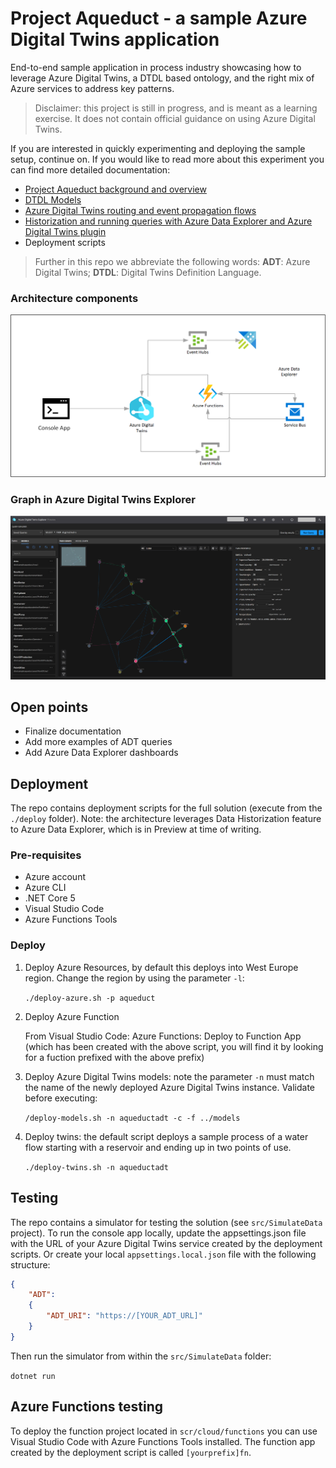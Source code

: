 # Project Aqueduct - a sample Azure Digital Twins application

End-to-end sample application in process industry showcasing how to leverage Azure Digital Twins, a DTDL based ontology, and the right mix of Azure services to address key patterns.

> Disclaimer: this project is still in progress, and is meant as a learning exercise. It does not contain official guidance on using Azure Digital Twins.

If you are interested in quickly experimenting and deploying the sample setup, continue on. If you would like to read more about this experiment you can find more detailed documentation:
- [Project Aqueduct background and overview](docs/README.md)
- [DTDL Models](docs/dtdl.md)
- [Azure Digital Twins routing and event propagation flows](docs/routing.md)
- [Historization and running queries with Azure Data Explorer and Azure Digital Twins plugin](docs/adtqueryhist.md)
- Deployment scripts


> Further in this repo we abbreviate the following words: **ADT**: Azure Digital Twins;  **DTDL**: Digital Twins Definition Language.

### Architecture components

![Architecture - high level components](docs/images/architecture-v2.png)

### Graph in Azure Digital Twins Explorer

![ADT explorer screenshot](docs/images/adtexplorer.png)


## Open points

- Finalize documentation
- Add more examples of ADT queries
- Add Azure Data Explorer dashboards

## Deployment

The repo contains deployment scripts for the full solution (execute from the `./deploy` folder).
Note: the architecture leverages Data Historization feature to Azure Data Explorer, which is in Preview at time of writing.

### Pre-requisites
- Azure account
- Azure CLI
- .NET Core 5
- Visual Studio Code
- Azure Functions Tools

### Deploy

1. Deploy Azure Resources, by default this deploys into West Europe region. Change the region by using the parameter `-l`:

    `./deploy-azure.sh -p aqueduct`

2. Deploy Azure Function

    From Visual Studio Code: Azure Functions: Deploy to Function App (which has been created with the above script, you will find it by looking for a fuction prefixed with the above prefix)

3. Deploy Azure Digital Twins models: note the parameter `-n` must match the name of the newly deployed Azure Digital Twins instance. Validate before executing:

    `/deploy-models.sh -n aqueductadt -c -f ../models`

4. Deploy twins: the default script deploys a sample process of a water flow starting with a reservoir and ending up in two points of use. 

    `./deploy-twins.sh -n aqueductadt`


## Testing

The repo contains a simulator for testing the solution (see `src/SimulateData` project).
To run the console app locally, update the appsettings.json file with the URL of your Azure Digital Twins service created by the deployment scripts. Or create your local `appsettings.local.json` file with the following structure:

```json
{
    "ADT":
    {
        "ADT_URI": "https://[YOUR_ADT_URL]"
    }
}
```
Then run the simulator from within the `src/SimulateData` folder:

```dotnet run```

## Azure Functions testing

To deploy the function project located in `scr/cloud/functions` you can use Visual Studio Code with Azure Functions Tools installed. The function app created by the deployment script is called `[yourprefix]fn`.


